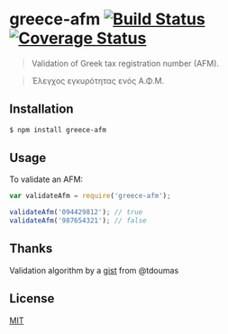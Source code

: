# greece-afm [![Build Status](https://travis-ci.org/greecejs/greece-afm.svg?branch=master)](https://travis-ci.org/greecejs/greece-afm) [![Coverage Status](https://coveralls.io/repos/github/greecejs/greece-afm/badge.svg?branch=master)](https://coveralls.io/github/greecejs/greece-afm?branch=master)

> Validation of Greek tax registration number (AFM).

> Έλεγχος εγκυρότητας ενός Α.Φ.Μ.

## Installation

```sh
$ npm install greece-afm
```

## Usage

To validate an AFM:

```js
var validateAfm = require('greece-afm');

validateAfm('094429812'); // true
validateAfm('987654321'); // false
```

## Thanks

Validation algorithm by a [gist](https://gist.github.com/tdoumas/7875550) from @tdoumas

## License

[MIT](http://opensource.org/licenses/mit-license.php)
